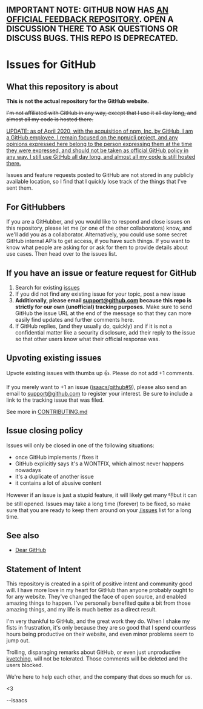 ## IMPORTANT NOTE: GITHUB NOW HAS [AN OFFICIAL FEEDBACK REPOSITORY](https://github.com/github/feedback/discussions/categories/general-feedback). OPEN A DISCUSSION THERE TO ASK QUESTIONS OR DISCUSS BUGS. THIS REPO IS DEPRECATED.

# Issues for GitHub

## What this repository is about

**This is not the actual repository for the GitHub website.**

<del>I'm not affiliated with GitHub in any way, except that I use it all
day long, and almost all my code is hosted there.</del>

<ins>UPDATE: as of April 2020, with [the acquisition of npm, Inc. by
GitHub](https://blog.npmjs.org/post/612764866888007680/next-phase-montage),
I am a GitHub employee.  I remain focused on the
[npm/cli](https://github.com/npm/cli) project, and any opinions expressed
here belong to the person expressing them at the time they were expressed,
and should not be taken as official GitHub policy in any way.  I still use
GitHub all day long, and almost all my code is still hosted there.</ins>

Issues and feature requests posted to GitHub are not stored in any
publicly available location, so I find that I quickly lose track of
the things that I've sent them.

## For GitHubbers

If you are a GitHubber, and you would like to respond and close issues
on this repository, please let me (or one of the other collaborators)
know, and we'll add you as a collaborator. Alternatively, you could use some secret
GitHub internal APIs to get access, if you have such things. If you
want to know what people are asking for or ask for them to provide
details about use cases. Then head over to the issues list.

## If you have an issue or feature request for GitHub

1. Search for existing [issues](https://github.com/isaacs/github/issues)
2. If you did not find any existing issue for your topic, post a new issue 
3. **Additionally, please email support@github.com because this repo is strictly for our own (unofficial) tracking purposes.** 
   Make sure to send GitHub the issue URL at the end of the message so that they can
   more easily find updates and further comments here.
4. If GitHub replies, (and they usually do, quickly) and if it is not a confidential matter
   like a security disclosure, add their reply to the issue so that other
   users know what their official response was.

## Upvoting existing issues

Upvote existing issues with thumbs up :thumbsup:. Please do not add +1 comments.

If you merely want to +1 an issue
([isaacs/github#9](https://github.com/isaacs/github/issues/9)), please also send
an email to support@github.com to register your interest. Be sure to
include a link to the tracking issue that was filed.

See more in [CONTRIBUTING.md](https://github.com/isaacs/github/blob/master/CONTRIBUTING.md)

## Issue closing policy

Issues will only be closed in one of the following situations:
- once GitHub implements / fixes it
- GitHub explicitly says it's a WONTFIX, which almost never happens nowadays
- it's a duplicate of another issue
- it contains a lot of abusive content

However if an issue is just a stupid feature, it will likely get many 👎but it can be still opened.
Issues may take a long time (forever) to be fixed, so make sure that
you are ready to keep them around on your [/issues](https://github.com/issues)
list for a long time.

## See also

- [Dear GitHub](https://github.com/dear-github/dear-github)

## Statement of Intent

This repository is created in a spirit of positive intent and
community good will.  I have more love in my heart for GitHub than
anyone probably ought to for any website.  They've changed the face of
open source, and enabled amazing things to happen.  I've personally
benefited quite a bit from those amazing things, and my life is much
better as a direct result.

I'm very thankful to GitHub, and the great work they do.  When I shake
my fists in frustration, it's only because they are so good that I
spend countless hours being productive on their website, and even
minor problems seem to jump out.

Trolling, disparaging remarks about GitHub, or even just unproductive
[kvetching](http://dictionary.reference.com/browse/kvetching), will not be tolerated.  Those comments will be deleted and
the users blocked.

We're here to help each other, and the company that does so much for
us.

<3

--isaacs
